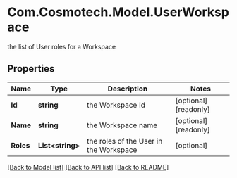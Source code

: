 # Com.Cosmotech.Model.UserWorkspace
the list of User roles for a Workspace

## Properties

Name | Type | Description | Notes
------------ | ------------- | ------------- | -------------
**Id** | **string** | the Workspace Id | [optional] [readonly] 
**Name** | **string** | the Workspace name | [optional] [readonly] 
**Roles** | **List&lt;string&gt;** | the roles of the User in the Workspace | [optional] 

[[Back to Model list]](../README.md#documentation-for-models) [[Back to API list]](../README.md#documentation-for-api-endpoints) [[Back to README]](../README.md)

